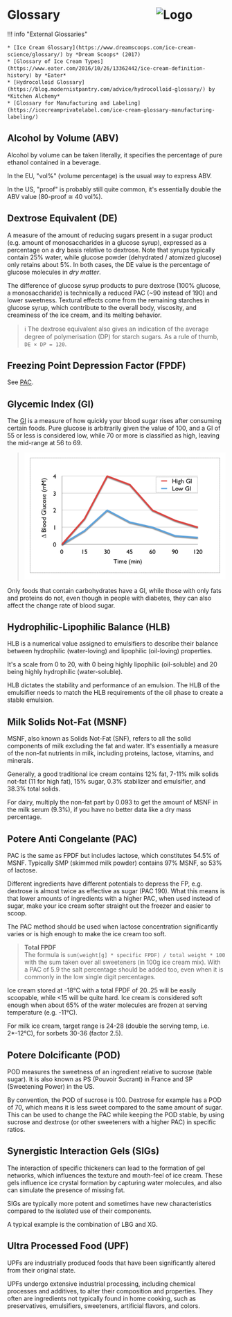 # Glossary<img style="float: right; margin-left: 1.5em;" width=160 alt="Logo" src="/ice-creamery/info/logo-glossary.png" />

!!! info "External Glossaries"

    * [Ice Cream Glossary](https://www.dreamscoops.com/ice-cream-science/glossary/) by *Dream Scoops* (2017)
    * [Glossary of Ice Cream Types](https://www.eater.com/2016/10/26/13362442/ice-cream-definition-history) by *Eater*
    * [Hydrocolloid Glossary](https://blog.modernistpantry.com/advice/hydrocolloid-glossary/) by *Kitchen Alchemy*
    * [Glossary for Manufacturing and Labeling](https://icecreamprivatelabel.com/ice-cream-glossary-manufacturing-labeling/)

## Alcohol by Volume (ABV)
Alcohol by volume can be taken literally, it specifies the percentage
of pure ethanol contained in a beverage.

In the EU, "vol%" (volume percentage) is the usual way to express ABV.

In the US, "proof" is probably still quite common,
it's essentially double the ABV value (80-proof ≅ 40 vol%).

## Dextrose Equivalent (DE)

A measure of the amount of reducing sugars present in a sugar product (e.g. amount of monosaccharides in a glucose syrup), expressed as a percentage on a dry basis relative to dextrose. Note that syrups typically contain 25% water, while glucose powder (dehydrated / atomized glucose) only retains about 5%. In both cases, the DE value is the percentage of glucose molecules in *dry matter*.

The difference of glucose syrup products to pure dextrose (100% glucose, a monosaccharide) is technically a reduced PAC (~90 instead of 190) and lower sweetness. Textural effects come from the remaining starches in glucose syrup, which contribute to the overall body, viscosity, and creaminess of the ice cream, and its melting behavior.

> ℹ️ The dextrose equivalent also gives an indication of the average degree of polymerisation (DP) for starch sugars. As a rule of thumb, `DE × DP = 120`.

## Freezing Point Depression Factor (FPDF)

See [PAC](#potere-anti-congelante-pac).

## Glycemic Index (GI)
The [GI](https://en.wikipedia.org/wiki/Glycemic_index) is a measure of how quickly your blood sugar rises after consuming certain foods. Pure glucose is arbitrarily given the value of 100, and a GI of 55 or less is considered low, while 70 or more is classified as high, leaving the mid-range at 56 to 69.

> <img width=720 alt="Low & high GI" src="https://raw.githubusercontent.com/jhermann/ice-creamery/refs/heads/main/assets/glycemic-index.png" />

Only foods that contain carbohydrates have a GI, while those with only fats and proteins do not, even though in people with diabetes, they can also affect the change rate of blood sugar.

## Hydrophilic-Lipophilic Balance (HLB)

HLB is a numerical value assigned to emulsifiers to describe their balance
between hydrophilic (water-loving) and lipophilic (oil-loving) properties.

It's a scale from 0 to 20, with 0 being highly lipophilic (oil-soluble)
and 20 being highly hydrophilic (water-soluble).

HLB dictates the stability and performance of an emulsion.
The HLB of the emulsifier needs to match the HLB requirements
of the oil phase to create a stable emulsion.

## Milk Solids Not-Fat (MSNF)
MSNF, also known as Solids Not-Fat (SNF), refers to all the solid components of milk excluding the fat and water. It's essentially a measure of the non-fat nutrients in milk, including proteins, lactose, vitamins, and minerals.

Generally, a good traditional ice cream contains 12% fat, 7-11% milk solids not-fat (11 for high fat), 15% sugar, 0.3% stabilizer and emulsifier, and 38.3% total solids.

For dairy, multiply the non-fat part by 0.093 to get the amount of MSNF in the milk serum (9.3%), if you have no better data like a dry mass percentage.

## Potere Anti Congelante (PAC)
PAC is the same as FPDF but includes lactose, which constitutes 54.5% of MSNF. Typically SMP (skimmed milk powder) contains 97% MSNF, so 53% of lactose.

Different ingredients have different potentials to depress the FP, e.g. dextrose is almost twice as effective as sugar (PAC 190).
What this means is that lower amounts of ingredients with a higher PAC, when used instead of sugar, make your ice cream softer straight out the freezer and easier to scoop.

The PAC method should be used when lactose concentration significantly varies or is high enough to make the ice cream too soft.

> **Total FPDF**
> <br />The formula is `sum(weight[g] * specific FPDF) / total weight * 100` with the sum taken over all sweeteners (in 100g ice cream mix).
> With a PAC of 5.9 the salt percentage should be added too, even when it is commonly in the low single digit percentages.

Ice cream stored at -18°C with a total FPDF of 20..25 will be easily scoopable, while <15 will be quite hard. Ice cream is considered soft enough when about 65% of the water molecules are frozen at serving temperature (e.g. -11°C).

For milk ice cream, target range is 24-28 (double the serving temp, i.e. 2*-12°C), for sorbets 30-36 (factor 2.5).

## Potere Dolcificante (POD)

POD measures the sweetness of an ingredient relative to sucrose (table sugar). It is also known as PS (Pouvoir Sucrant) in France and SP (Sweetening Power) in the US.

By convention, the POD of sucrose is 100. Dextrose for example has a POD of 70, which means it is less sweet compared to the same amount of sugar. This can be used to change the PAC while keeping the POD stable, by using sucrose and dextrose (or other sweeteners with a higher PAC) in specific ratios.

## Synergistic Interaction Gels (SIGs)

The interaction of specific thickeners can lead to the formation of gel networks,
which influences the texture and mouth-feel of ice cream. 
These gels influence ice crystal formation by capturing water molecules,
and also can simulate the presence of missing fat.

SIGs are typically more potent and sometimes have new characteristics compared
to the isolated use of their components.

A typical example is the combination of LBG and XG.

## Ultra Processed Food (UPF)
UPFs are industrially produced foods that have been significantly altered from their original state.

UPFs undergo extensive industrial processing, including chemical processes and additives, to alter their composition and properties. They often are ingredients not typically found in home cooking, such as preservatives, emulsifiers, sweeteners, artificial flavors, and colors.
